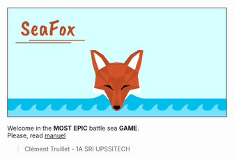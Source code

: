 ![SeaFox](ressources/icons/baniere.png)

Welcome in the **MOST** **EPIC** battle sea **GAME**.   
Please, read [manuel](https://www.seekfox.team/SeaFox/doc/Manuel%20Utilisateur.pdf)

> Clément Truillet - 1A SRI UPSSITECH
